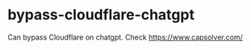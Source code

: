 # bypass-cloudflare-chatgpt
Can bypass Cloudflare on chatgpt. Check https://www.capsolver.com/ 
                                                                                                                                              